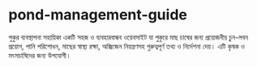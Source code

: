 # pond-management-guide
পুকুর ব্যবস্থাপনা সহায়িকা একটি সহজ ও ব্যবহারবান্ধব ওয়েবসাইট যা পুকুরে মাছ চাষের জন্য প্রয়োজনীয় চুন-লবন প্রয়োগ, পানি পরিশোধন, মাছের স্বাস্থ্য রক্ষা, অক্সিজেন নিয়ন্ত্রণসহ গুরুত্বপূর্ণ তথ্য ও নির্দেশনা দেয়। এটি কৃষক ও মৎসচাষিদের জন্য উপযোগী।
